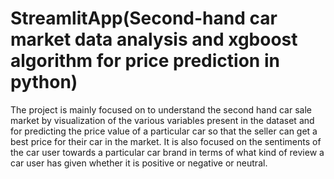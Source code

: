 # StreamlitApp(Second-hand car market data analysis and xgboost algorithm for price prediction in python)
The project is mainly focused on to understand the second hand car sale market by visualization of the various variables present in the dataset and for predicting the price value of a particular car so that the seller can get a best price for their car in the market.
It is also focused on the sentiments of the car user towards a particular car brand in terms of what kind of review a car user has given whether it is positive or negative or neutral.
